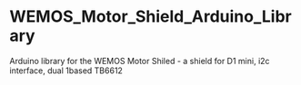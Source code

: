 # WEMOS_Motor_Shield_Arduino_Library
Arduino library for the WEMOS Motor Shiled - a shield for D1 mini, i2c interface, dual 1based TB6612
